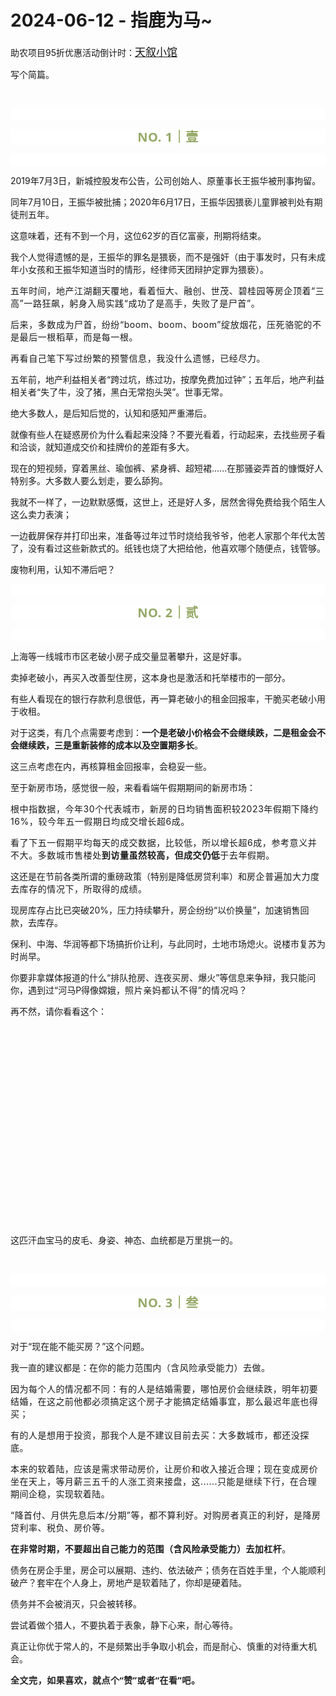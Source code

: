 # 2024-06-12 - 指鹿为马~

<p style="visibility: visible;">助农项目95折优惠活动倒计时：<a class="weapp_text_link js_weapp_entry wx_tap_link js_wx_tap_highlight" style="font-size: 17px; visibility: visible;" data-miniprogram-appid="wx2e9d304ca0c18079" data-miniprogram-path="pages/home/dashboard/index" data-miniprogram-applink="" data-miniprogram-nickname="天叙小馆" href="" data-miniprogram-type="text" data-miniprogram-servicetype="">天叙小馆</a></p><p style="visibility: visible;">写个简篇。</p><p style="visibility: visible;"><br style="visibility: visible;"></p><p style="outline: 0px;font-family: system-ui, -apple-system, BlinkMacSystemFont, &quot;Helvetica Neue&quot;, &quot;PingFang SC&quot;, &quot;Hiragino Sans GB&quot;, &quot;Microsoft YaHei UI&quot;, &quot;Microsoft YaHei&quot;, Arial, sans-serif;letter-spacing: 0.544px;text-wrap: wrap;background-color: rgb(255, 255, 255);visibility: visible;"><br style="outline: 0px;visibility: visible;"></p><p style="outline: 0px;letter-spacing: 0.544px;text-wrap: wrap;color: rgb(34, 34, 34);font-family: -apple-system-font, system-ui, &quot;Helvetica Neue&quot;, &quot;PingFang SC&quot;, &quot;Hiragino Sans GB&quot;, &quot;Microsoft YaHei UI&quot;, &quot;Microsoft YaHei&quot;, Arial, sans-serif;background-color: rgb(255, 255, 255);text-align: center;visibility: visible;"><span style="outline: 0px;font-weight: bold;line-height: 25px;color: rgb(149, 169, 103);font-size: 20px;visibility: visible;">NO. 1｜壹</span></p><p style="outline: 0px;letter-spacing: 0.544px;text-wrap: wrap;color: rgb(34, 34, 34);font-family: -apple-system-font, system-ui, &quot;Helvetica Neue&quot;, &quot;PingFang SC&quot;, &quot;Hiragino Sans GB&quot;, &quot;Microsoft YaHei UI&quot;, &quot;Microsoft YaHei&quot;, Arial, sans-serif;background-color: rgb(255, 255, 255);text-align: center;visibility: visible;"><br style="outline: 0px;visibility: visible;"></p><p style="visibility: visible;">2019年7月3日，新城控股发布公告，公司创始人、原董事长王振华被刑事拘留。<br style="visibility: visible;"></p><p style="visibility: visible;">同年7月10日，王振华被批捕；2020年6月17日，王振华因猥亵儿童罪被判处有期徒刑五年。<br style="visibility: visible;"></p><p style="visibility: visible;">这意味着，还有不到一个月，这位62岁的百亿富豪，刑期将结束。</p><p style="visibility: visible;">我个人觉得遗憾的是，王振华的罪名是猥亵，而不是强奸（由于事发时，只有未成年小女孩和王振华知道当时的情形，经律师天团辩护定罪为猥亵）。<br style="visibility: visible;"></p><p style="visibility: visible;"><span style="letter-spacing: 0.578px; text-wrap: wrap; visibility: visible;">五年时间，地产江湖</span><span style="letter-spacing: 0.578px; text-wrap: wrap; visibility: visible;">翻天覆地，看着恒大、融创、世茂、碧桂园等房企顶着“三高”一路狂飙，躬身入局实践“成功了是高手，失败了是尸首”。</span></p><p style="visibility: visible;"><span style="letter-spacing: 0.578px; text-wrap: wrap; visibility: visible;">后来，多数成为尸首，纷纷“boom、boom、boom”绽放烟花，压死骆驼的不是最后一根稻草，而是每一根。</span></p><p style="visibility: visible;"><span style="letter-spacing: 0.578px; text-wrap: wrap; visibility: visible;">再看自己笔下写过纷繁的预警信息，我没什么遗憾，已经尽力。</span></p><p style="visibility: visible;">五年前，地产利益相关者“跨过坑，练过功，按摩免费加过钟”；五年后，地产利益相关者“失了牛，没了猪，黑白无常抱头哭”。世事无常。</p><p style="visibility: visible;">绝大多数人，是后知后觉的，认知和感知严重滞后。</p><p style="visibility: visible;">就像有些人在疑惑房价为什么看起来没降？不要光看着，行动起来，去找些房子看和洽谈，就知道成交价和挂牌价的差距有多大。<br style="visibility: visible;"></p><p style="visibility: visible;">现在的短视频，穿着黑丝、瑜伽裤、紧身裤、超短裙......在那骚姿弄首的慷慨好人特别多。大多数人要么划走，要么舔狗。<br style="visibility: visible;"></p><p style="visibility: visible;">我就不一样了，一边默默感慨，这世上，还是好人多，居然舍得免费给我个陌生人这么卖力表演；</p><p>一边截屏保存并打印出来，准备等过年过节时烧给我爷爷，他老人家那个年代太苦了，没有看过这些新款式的。纸钱也烧了大把给他，他喜欢哪个随便点，钱管够。</p><p>废物利用，认知不滞后吧？<br></p><p><span style="font-size: var(--articleFontsize);letter-spacing: 0.034em;"></span></p><p style="outline: 0px;font-family: system-ui, -apple-system, BlinkMacSystemFont, &quot;Helvetica Neue&quot;, &quot;PingFang SC&quot;, &quot;Hiragino Sans GB&quot;, &quot;Microsoft YaHei UI&quot;, &quot;Microsoft YaHei&quot;, Arial, sans-serif;letter-spacing: 0.544px;text-wrap: wrap;background-color: rgb(255, 255, 255);visibility: visible;"><br style="outline: 0px;visibility: visible;"></p><p style="outline: 0px;letter-spacing: 0.544px;text-wrap: wrap;color: rgb(34, 34, 34);font-family: -apple-system-font, system-ui, &quot;Helvetica Neue&quot;, &quot;PingFang SC&quot;, &quot;Hiragino Sans GB&quot;, &quot;Microsoft YaHei UI&quot;, &quot;Microsoft YaHei&quot;, Arial, sans-serif;background-color: rgb(255, 255, 255);text-align: center;visibility: visible;"><span style="outline: 0px;font-weight: bold;line-height: 25px;color: rgb(149, 169, 103);font-size: 20px;visibility: visible;">NO. 2｜贰</span></p><p style="outline: 0px;letter-spacing: 0.544px;text-wrap: wrap;color: rgb(34, 34, 34);font-family: -apple-system-font, system-ui, &quot;Helvetica Neue&quot;, &quot;PingFang SC&quot;, &quot;Hiragino Sans GB&quot;, &quot;Microsoft YaHei UI&quot;, &quot;Microsoft YaHei&quot;, Arial, sans-serif;background-color: rgb(255, 255, 255);text-align: center;visibility: visible;"><br style="outline: 0px;visibility: visible;"></p><p>上海等一线城市市区老破小房子成交量显著攀升，这是好事。<br></p><p>卖掉老破小，再买入改善型住房，这本身也是激活和托举楼市的一部分。</p><p>有些人看现在的银行存款利息很低，再一算老破小的租金回报率，干脆买老破小用于收租。<br></p><p>对于这类，有几个点需要考虑到：<strong>一个是老破小价格会不会继续跌，二是租金会不会继续跌，三是重新装修的成本以及空置期多长</strong>。</p><p>这三点考虑在内，再核算租金回报率，会稳妥一些。</p><p>至于新房市场，感觉很一般，来看看端午假期期间的新房市场：</p><p><span style="letter-spacing: 0.578px;text-wrap: wrap;">根中指数据，今年30个代表城市，新房的日均销售面积较2023年假期下降约16%，较今年五一假期日均成交增长超6成。</span></p><p><span style="letter-spacing: 0.578px;text-wrap: wrap;">看了下五一假期平均每天的成交数据，比较低，所以增长超6成，参考意义并不大。</span><span style="letter-spacing: 0.578px;font-size: var(--articleFontsize);">多数城市售楼处<strong>到访量虽然较高，但成交仍低</strong>于去年假期。</span></p><p>这还是在节前各类所谓的重磅政策（特别是降低房贷利率）和<span style="letter-spacing: 0.578px;font-size: var(--articleFontsize);">房企普遍加大力度去库存的情况下，所取得的成绩。</span></p><p>现房库存占比已突破20%，压力持续攀升，房企纷纷“以价换量”，加速销售回款，去库存。</p><p>保利、中海、华润等都下场搞折价让利，与此同时，土地市场熄火。说楼市复苏为时尚早。</p><p>你要非拿媒体报道的什么“排队抢房、连夜买房、爆火”等信息来争辩，我只能问你，遇到过“河马P得像嫦娥，<span style="letter-spacing: 0.578px;text-wrap: wrap;">照片亲妈都认不得”的情况吗？</span></p><p>再不然，请你看看这个：</p><p style="text-align: center;"><img class="rich_pages wxw-img js_insertlocalimg js_img_placeholder wx_img_placeholder" data-backh="675" data-backw="578" data-imgfileid="100009034" data-ratio="1.1681614349775784" data-s="300,640" data-src="https://mmbiz.qpic.cn/mmbiz_png/1c71eKyJsyibO4XtIPjOseNPPD7CkrzF3MyniajYsJe0akQvPE4Jsy6AoYO3mIVkqHhRp0rsgBj5sQhOjl53A42A/640?wx_fmt=png&amp;from=appmsg" data-type="png" data-w="892" style="width: 272px !important; height: 317.74px !important;" data-original-style="width: 272px;height: 318px;" data-index="1" src="data:image/svg+xml,%3C%3Fxml version='1.0' encoding='UTF-8'%3F%3E%3Csvg width='1px' height='1px' viewBox='0 0 1 1' version='1.1' xmlns='http://www.w3.org/2000/svg' xmlns:xlink='http://www.w3.org/1999/xlink'%3E%3Ctitle%3E%3C/title%3E%3Cg stroke='none' stroke-width='1' fill='none' fill-rule='evenodd' fill-opacity='0'%3E%3Cg transform='translate(-249.000000, -126.000000)' fill='%23FFFFFF'%3E%3Crect x='249' y='126' width='1' height='1'%3E%3C/rect%3E%3C/g%3E%3C/g%3E%3C/svg%3E" _width="272px" alt="图片"></p><p>这匹汗血宝马的皮毛、身姿、神态、血统都是万里挑一的。</p><p><br></p><p style="outline: 0px;font-family: system-ui, -apple-system, BlinkMacSystemFont, &quot;Helvetica Neue&quot;, &quot;PingFang SC&quot;, &quot;Hiragino Sans GB&quot;, &quot;Microsoft YaHei UI&quot;, &quot;Microsoft YaHei&quot;, Arial, sans-serif;letter-spacing: 0.544px;text-wrap: wrap;background-color: rgb(255, 255, 255);visibility: visible;"><br style="outline: 0px;visibility: visible;"></p><p style="outline: 0px;letter-spacing: 0.544px;text-wrap: wrap;color: rgb(34, 34, 34);font-family: -apple-system-font, system-ui, &quot;Helvetica Neue&quot;, &quot;PingFang SC&quot;, &quot;Hiragino Sans GB&quot;, &quot;Microsoft YaHei UI&quot;, &quot;Microsoft YaHei&quot;, Arial, sans-serif;background-color: rgb(255, 255, 255);text-align: center;visibility: visible;"><span style="outline: 0px;font-weight: bold;line-height: 25px;color: rgb(149, 169, 103);font-size: 20px;visibility: visible;">NO. 3｜叁</span></p><p style="outline: 0px;letter-spacing: 0.544px;text-wrap: wrap;color: rgb(34, 34, 34);font-family: -apple-system-font, system-ui, &quot;Helvetica Neue&quot;, &quot;PingFang SC&quot;, &quot;Hiragino Sans GB&quot;, &quot;Microsoft YaHei UI&quot;, &quot;Microsoft YaHei&quot;, Arial, sans-serif;background-color: rgb(255, 255, 255);text-align: center;visibility: visible;"><br style="outline: 0px;visibility: visible;"></p><p>对于“现在能不能买房？”这个问题。</p><p>我一直的建议都是：<span style="font-size: var(--articleFontsize);letter-spacing: 0.034em;">在你的能力范围内（含风险承受能力）去做。</span></p><p><span style="font-size: var(--articleFontsize);letter-spacing: 0.034em;"></span><span style="font-size: var(--articleFontsize);letter-spacing: 0.034em;">因为每个人的情况都不同：</span><span style="font-size: var(--articleFontsize);letter-spacing: 0.034em;">有的人</span><span style="font-size: var(--articleFontsize);letter-spacing: 0.034em;">是结婚需要，哪怕房价会继续跌，明年初要结婚，在这之前他都必须搞定这个房子才能搞定结婚事宜，那么最迟年底也得买；</span></p><p><span style="font-size: var(--articleFontsize);letter-spacing: 0.034em;">有的人是想用于投资，那我个人是不建议目前去买：大多数城市，都还没探底。</span></p><p><span style="font-size: var(--articleFontsize);letter-spacing: 0.034em;">本来的软着陆，应该是需求带动房价，让房价和收入接近合理；现在变成房价坐在天上，等月薪三五千的人涨工资来接盘，这......只能是继续下行，在合理期间企稳，实现软着陆。</span></p><p><span style="font-size: var(--articleFontsize);letter-spacing: 0.034em;">“降首付、月供先息后本/分期”等，都不算利好。对购房者真正的利好，是降房贷利率、税负、房价等。<br></span></p><p><strong><span style="font-size: var(--articleFontsize);letter-spacing: 0.034em;">在非常时期，不要超出自己能力的范围（含风险承受能力）去加杠杆</span></strong><span style="font-size: var(--articleFontsize);letter-spacing: 0.034em;">。<br></span></p><p>债务在房企手里，房企可以展期、违约、依法破产；债务在百姓手里，个人能顺利破产？套牢在个人身上，房地产是软着陆了，你却是硬着陆。</p><p>债务并不会被消灭，只会被转移。<span style="font-size: var(--articleFontsize);letter-spacing: 0.034em;"></span></p><p>尝试着做个猎人，不要执着于表象，静下心来，耐心等待。</p><p>真正让你优于常人的，不是频繁出手争取小机会，而是耐心、慎重的对待重大机会。</p><p style="margin-bottom: 0px;"><strong style="outline: 0px;font-family: system-ui, -apple-system, BlinkMacSystemFont, &quot;Helvetica Neue&quot;, &quot;PingFang SC&quot;, &quot;Hiragino Sans GB&quot;, &quot;Microsoft YaHei UI&quot;, &quot;Microsoft YaHei&quot;, Arial, sans-serif;letter-spacing: 0.544px;text-wrap: wrap;background-color: rgb(255, 255, 255);color: rgb(34, 34, 34);font-size: 16px;"><span style="outline: 0px;font-size: 14px;">全文完，如果喜欢，就点个“赞”或者“在看”吧。</span></strong></p><p style="display: none;"><mp-style-type data-value="3"></mp-style-type></p>